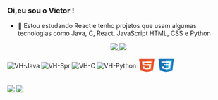 ### Oi,eu sou o Victor !

- 🌱 Estou estudando React e tenho projetos que usam algumas tecnologias como Java, C, React, JavaScript HTML, CSS e Python 


<div align="center" display="inline-block">
  <a href="https://github.com/victormrtns">
  <img height="180em" src="https://github-readme-stats.vercel.app/api?username=victormrtns&show_icons=true&theme=dark&include_all_commits=true&count_private=true"/>
  <img height="180em" src="https://github-readme-stats.vercel.app/api/top-langs/?username=victormrtns&layout=compact&langs_count=7&theme=dark"/>
</div>
  
  <div style="display: inline-block" padding-bottom: 2px,padding-top: 50x><br>
  <img align="center" alt="VH-Java" height="30" width="40" src="https://cdn.jsdelivr.net/gh/devicons/devicon/icons/java/java-plain.svg" />
  <img align="center" alt="VH-Spr" height="30" width="40"src="https://cdn.jsdelivr.net/gh/devicons/devicon/icons/spring/spring-original.svg" />

  <img align="center" alt="VH-C" height="30" width="40" src="https://cdn.jsdelivr.net/gh/devicons/devicon/icons/c/c-original.svg">
  <img align="center" alt="VH-Python" height="30" width="40" src="https://cdn.jsdelivr.net/gh/devicons/devicon/icons/python/python-original.svg" />
  <img align="center" alt="VH-HTML" height="30" width="40" src="https://raw.githubusercontent.com/devicons/devicon/master/icons/html5/html5-original.svg">
  <img align="center" alt="VH-CSS" height="30" width="40" src="https://raw.githubusercontent.com/devicons/devicon/master/icons/css3/css3-original.svg">
</div>
  
##
  
  <div style= padding-bottom: 20px,padding-top: 50px > 
  <a href="https://www.instagram.com/_victormrtns/" target="_blank"><img src="https://img.shields.io/badge/-Instagram-%23E4405F?style=for-the-badge&logo=instagram&logoColor=white" target="_blank"></a>
  <a href="https://www.linkedin.com/in/victor-hugo-a847b21b7/" target="_blank"><img src="https://img.shields.io/badge/-LinkedIn-%230077B5?style=for-the-badge&logo=linkedin&logoColor=white" target="_blank"></a> 
 
</div>
